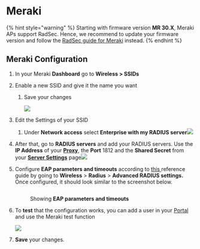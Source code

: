 # Meraki

{% hint style="warning" %}
Starting with firmware version **MR 30.X**, Meraki APs support RadSec. Hence, we recommend to update your firmware version and follow the [RadSec guide for Meraki](../radsec-available/meraki.md) instead.
{% endhint %}

## Meraki Configuration&#x20;

1. In your Meraki **Dashboard** go to **Wireless > SSIDs**
2. Enable a new SSID and give it the name you want
   1.  Save your changes

       ![](<../../../.gitbook/assets/image (251).png>)
3. Edit the Settings of your SSID
   1. Under **Network access** select **Enterprise with my RADIUS server**![](<../../../.gitbook/assets/image (201).png>)
4. After that, go to **RADIUS servers** and add your RADIUS servers. Use the **IP Address** of your [**Proxy**](../../../admin-portal/settings/settings-server.md#properties-1), the **Port** 1812 and the **Shared Secret** from your [**Server Settings**](../../../admin-portal/settings/settings-server.md) page![](<../../../.gitbook/assets/image (273).png>)
5.  Configure **EAP parameters and timeouts** according to [this ](https://docs.radiusaas.com/other/faqs/general)reference guide by going to **Wireless** > **Radius** > **Advanced RADIUS settings.** Once configured, it should look similar to the screenshot below.&#x20;

    <figure><img src="../../../.gitbook/assets/2024-05-17_11h10_26.png" alt=""><figcaption><p>Showing <strong>EAP parameters and timeouts</strong></p></figcaption></figure>



1.  To **test** that the configuration works, you can add a user in your [Portal](../../../admin-portal/users.md#add-a-new-user) and use the Meraki test function

    ![](<../../../.gitbook/assets/image (237).png>)
2. **Save** your changes.
